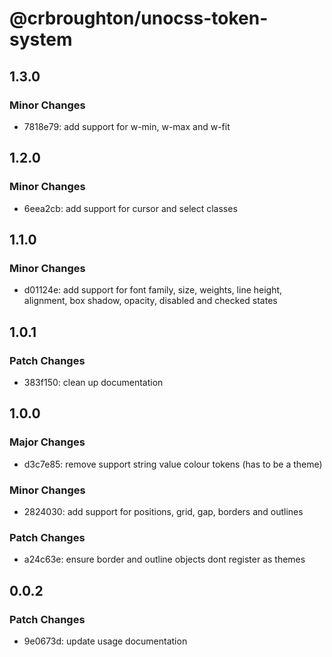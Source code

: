 # @crbroughton/unocss-token-system

## 1.3.0

### Minor Changes

- 7818e79: add support for w-min, w-max and w-fit

## 1.2.0

### Minor Changes

- 6eea2cb: add support for cursor and select classes

## 1.1.0

### Minor Changes

- d01124e: add support for font family, size, weights, line height, alignment, box shadow, opacity, disabled and checked states

## 1.0.1

### Patch Changes

- 383f150: clean up documentation

## 1.0.0

### Major Changes

- d3c7e85: remove support string value colour tokens (has to be a theme)

### Minor Changes

- 2824030: add support for positions, grid, gap, borders and outlines

### Patch Changes

- a24c63e: ensure border and outline objects dont register as themes

## 0.0.2

### Patch Changes

- 9e0673d: update usage documentation
